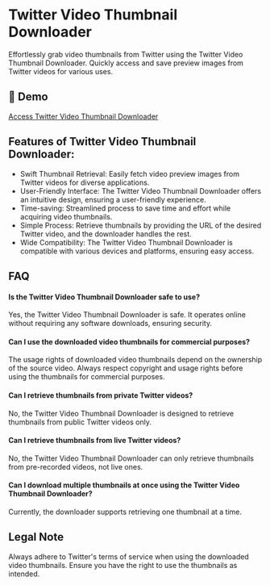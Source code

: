 # Twitter Video Thumbnail Downloader

Effortlessly grab video thumbnails from Twitter using the Twitter Video Thumbnail Downloader. Quickly access and save preview images from Twitter videos for various uses.

## 🔗 Demo

[Access Twitter Video Thumbnail Downloader](https://imgpanda.com/twitter-video-thumbnail-grabber/)

## Features of Twitter Video Thumbnail Downloader:

- Swift Thumbnail Retrieval: Easily fetch video preview images from Twitter videos for diverse applications.
- User-Friendly Interface: The Twitter Video Thumbnail Downloader offers an intuitive design, ensuring a user-friendly experience.
- Time-saving: Streamlined process to save time and effort while acquiring video thumbnails.
- Simple Process: Retrieve thumbnails by providing the URL of the desired Twitter video, and the downloader handles the rest.
- Wide Compatibility: The Twitter Video Thumbnail Downloader is compatible with various devices and platforms, ensuring easy access.

## FAQ

#### Is the Twitter Video Thumbnail Downloader safe to use?

Yes, the Twitter Video Thumbnail Downloader is safe. It operates online without requiring any software downloads, ensuring security.

#### Can I use the downloaded video thumbnails for commercial purposes?

The usage rights of downloaded video thumbnails depend on the ownership of the source video. Always respect copyright and usage rights before using the thumbnails for commercial purposes.

#### Can I retrieve thumbnails from private Twitter videos?

No, the Twitter Video Thumbnail Downloader is designed to retrieve thumbnails from public Twitter videos only.

#### Can I retrieve thumbnails from live Twitter videos?

No, the Twitter Video Thumbnail Downloader can only retrieve thumbnails from pre-recorded videos, not live ones.

#### Can I download multiple thumbnails at once using the Twitter Video Thumbnail Downloader?

Currently, the downloader supports retrieving one thumbnail at a time.

## Legal Note

Always adhere to Twitter's terms of service when using the downloaded video thumbnails. Ensure you have the right to use the thumbnails as intended.
